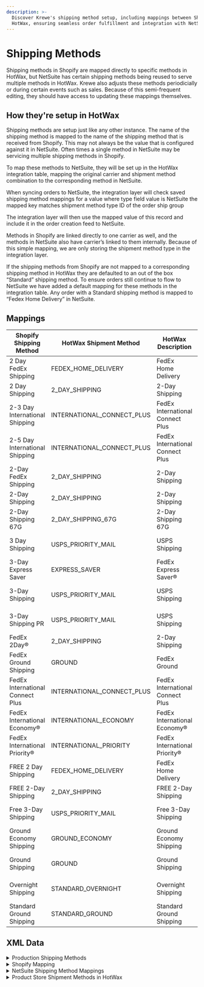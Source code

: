 ```yaml
---
description: >-
  Discover Krewe's shipping method setup, including mappings between Shopify and
  HotWax, ensuring seamless order fulfillment and integration with NetSuite.
---
```


# Shipping Methods

Shipping methods in Shopify are mapped directly to specific methods in HotWax, but NetSuite has certain shipping methods being reused to serve multiple methods in HotWax. Krewe also adjusts these methods periodicially or during certain events such as sales. Because of this semi-frequent editing, they should have access to updating these mappings themselves.

## How they're setup in HotWax

Shipping methods are setup just like any other instance. The name of the shipping method is mapped to the name of the shipping method that is received from Shopify. This may not always be the value that is configured against it in NetSuite. Often times a single method in NetSuite may be servicing multiple shipping methods in Shopify.

To map these methods to NetSuite, they will be set up in the HotWax integration table, mapping the original carrier and shipment method combination to the corresponding method in NetSuite.

When syncing orders to NetSuite, the integration layer will check saved shipping method mappings for a value where type field value is NetSuite the mapped key matches shipment method type ID of the order ship group

The integration layer will then use the mapped value of this record and include it in the order creation feed to NetSuite.

Methods in Shopify are linked directly to one carrier as well, and the methods in NetSuite also have carrier’s linked to them internally. Because of this simple mapping, we are only storing the shipment method type in the integration layer.

If the shipping methods from Shopify are not mapped to a corresponding shipping method in HotWax they are defaulted to an out of the box “Standard” shipping method. To ensure orders still continue to flow to NetSuite we have added a default mapping for these methods in the integration table. Any order with a Standard shipping method is mapped to “Fedex Home Delivery” in NetSuite.

## Mappings

| Shopify Shipping Method          | HotWax Shipment Method       | HotWax Description               | NetSuite Shipping Method         | FedEx Shipping Method             |
| -------------------------------- | ---------------------------- | -------------------------------- | -------------------------------- | --------------------------------- |
| 2 Day FedEx Shipping             | FEDEX\_HOME\_DELIVERY        | FedEx Home Delivery              | FedEx Home Delivery              | FedEx Home Delivery®              |
| 2 Day Shipping                   | 2\_DAY\_SHIPPING             | 2-Day Shipping                   | 2-Day Shipping                   | FedEx 2Day®                       |
| 2-3 Day International Shipping   | INTERNATIONAL\_CONNECT\_PLUS | FedEx International Connect Plus | FedEx International Connect Plus | FedEx® International Connect Plus |
| 2-5 Day International Shipping   | INTERNATIONAL\_CONNECT\_PLUS | FedEx International Connect Plus | FedEx International Connect Plus | FedEx® International Connect Plus |
| 2-Day FedEx Shipping             | 2\_DAY\_SHIPPING             | 2-Day Shipping                   | 2-Day Shipping                   | FedEx 2Day®                       |
| 2-Day Shipping                   | 2\_DAY\_SHIPPING             | 2-Day Shipping                   | 2-Day Shipping                   | FedEx 2Day®                       |
| 2-Day Shipping 67G               | 2\_DAY\_SHIPPING\_67G        | 2-Day Shipping 67G               | 2-Day Shipping 67G               | FedEx 2Day®                       |
| 3 Day Shipping                   | USPS\_PRIORITY\_MAIL         | USPS Shipping                    | USPS Shipping                    | USPS Priority Mail®               |
| 3-Day Express Saver              | EXPRESS\_SAVER               | FedEx Express Saver®             | FedEx Express Saver®             | FedEx Express Saver®              |
| 3-Day Shipping                   | USPS\_PRIORITY\_MAIL         | USPS Shipping                    | USPS Shipping                    | USPS Priority Mail®               |
| 3-Day Shipping PR                | USPS\_PRIORITY\_MAIL         | USPS Shipping                    | USPS Shipping                    | USPS Priority Mail®               |
| FedEx 2Day®                      | 2\_DAY\_SHIPPING             | 2-Day Shipping                   | 2-Day Shipping                   | FedEx 2Day®                       |
| FedEx Ground Shipping            | GROUND                       | FedEx Ground                     | FedEx Ground                     | FedEx Ground®                     |
| FedEx International Connect Plus | INTERNATIONAL\_CONNECT\_PLUS | FedEx International Connect Plus | FedEx International Connect Plus | FedEx® International Connect Plus |
| FedEx International Economy®     | INTERNATIONAL\_ECONOMY       | FedEx International Economy®     | FedEx International Economy®     | FedEx International Economy®      |
| FedEx International Priority®    | INTERNATIONAL\_PRIORITY      | FedEx International Priority®    | FedEx International Priority®    | FedEx International Priority®     |
| FREE 2 Day Shipping              | FEDEX\_HOME\_DELIVERY        | FedEx Home Delivery              | FedEx Home Delivery              | FedEx Home Delivery®              |
| FREE 2-Day Shipping              | 2\_DAY\_SHIPPING             | FREE 2-Day Shipping              | 2-Day Shipping                   | FedEx 2Day®                       |
| Free 3-Day Shipping              | USPS\_PRIORITY\_MAIL         | Free 3-Day Shipping              | USPS Shipping                    | USPS Priority Mail®               |
| Ground Economy Shipping          | GROUND\_ECONOMY              | Ground Economy Shipping          | FedEx Ground Economy             | FedEx Ground® Economy             |
| Ground Shipping                  | GROUND                       | Ground Shipping                  | FedEx Home Delivery              | FedEx Home Delivery®              |
| Overnight Shipping               | STANDARD\_OVERNIGHT          | Overnight Shipping               | Fedex Standard Overnight         | FedEx Standard Overnight®         |
| Standard Ground Shipping         | STANDARD\_GROUND             | Standard Ground Shipping         | FedEx Home Delivery              | FedEx Home Delivery®              |

## XML Data

<details>

<summary>Production Shipping Methods</summary>

```xml
<!-- Shipment Method Types -->
<ShipmentMethodType shipmentMethodTypeId="FEDEX_HOME_DELIVERY" description="FedEx Home Delivery" parentTypeId="STANDARD"/>
<ShipmentMethodType shipmentMethodTypeId="2_DAY_SHIPPING" description="2-Day Shipping" parentTypeId="SECOND_DAY"/>
<ShipmentMethodType shipmentMethodTypeId="2_DAY_SHIPPING_67G" description="2-Day Shipping 67G" parentTypeId="SECOND_DAY"/>
<ShipmentMethodType shipmentMethodTypeId="INTL_CONNECT_PLUS" description="FedEx International Connect Plus" parentTypeId="STANDARD"/>
<ShipmentMethodType shipmentMethodTypeId="GROUND_ECONOMY" description="FedEx Ground Economy" parentTypeId="STANDARD"/>
<ShipmentMethodType shipmentMethodTypeId="GROUND" description="FedEx Ground" parentTypeId="STANDARD"/>
<ShipmentMethodType shipmentMethodTypeId="STANDARD_OVERNIGHT" description="FedEx Standard Overnight" parentTypeId="NEXT_DAY"/>
<ShipmentMethodType shipmentMethodTypeId="EXPRESS_SAVER" description="FedEx Express Saver®" parentTypeId="THIRD_DAY"/>
<ShipmentMethodType shipmentMethodTypeId="INTL_ECONOMY" description="FedEx International Economy®" parentTypeId="STANDARD"/>
<ShipmentMethodType shipmentMethodTypeId="INTL_PRIORITY" description="FedEx International Priority®" parentTypeId="STANDARD"/>
<ShipmentMethodType shipmentMethodTypeId="USPS_PRIORITY" description="USPS Shipping" parentTypeId="STANDARD"/>
<!-- Add more ShipmentMethodType entries as needed -->

<!-- Carrier Shipment Methods -->
<CarrierShipmentMethod partyId="FEDEX" roleTypeId="CARRIER" shipmentMethodTypeId="FEDEX_HOME_DELIVERY" carrierServiceCode="GROUND_HOME_DELIVERY"/>
<CarrierShipmentMethod partyId="FEDEX" roleTypeId="CARRIER" shipmentMethodTypeId="2_DAY_SHIPPING" carrierServiceCode="FEDEX_2_DAY"/>
<CarrierShipmentMethod partyId="FEDEX" roleTypeId="CARRIER" shipmentMethodTypeId="2_DAY_SHIPPING_67G" carrierServiceCode="FEDEX_2_DAY"/>
<CarrierShipmentMethod partyId="FEDEX" roleTypeId="CARRIER" shipmentMethodTypeId="INTL_CONNECT_PLUS" carrierServiceCode="FEDEX_CARGO_INTERNATIONAL_PREMIUM"/>
<CarrierShipmentMethod partyId="FEDEX" roleTypeId="CARRIER" shipmentMethodTypeId="GROUND_ECONOMY" carrierServiceCode="SMART_POST"/>
<CarrierShipmentMethod partyId="FEDEX" roleTypeId="CARRIER" shipmentMethodTypeId="GROUND" carrierServiceCode="FEDEX_GROUND"/>
<CarrierShipmentMethod partyId="FEDEX" roleTypeId="CARRIER" shipmentMethodTypeId="STANDARD_OVERNIGHT" carrierServiceCode="STANDARD_OVERNIGHT"/>
<CarrierShipmentMethod partyId="FEDEX" roleTypeId="CARRIER" shipmentMethodTypeId="EXPRESS_SAVER" carrierServiceCode="FEDEX_EXPRESS_SAVER"/>
<CarrierShipmentMethod partyId="FEDEX" roleTypeId="CARRIER" shipmentMethodTypeId="INTL_ECONOMY" carrierServiceCode="INTERNATIONAL_ECONOMY"/>
<CarrierShipmentMethod partyId="FEDEX" roleTypeId="CARRIER" shipmentMethodTypeId="INTL_PRIORITY" carrierServiceCode="FEDEX_INTERNATIONAL_PRIORITY"/>
<CarrierShipmentMethod partyId="USPS" roleTypeId="CARRIER" shipmentMethodTypeId="USPS_PRIORITY" carrierServiceCode="PRIORITY_OVERNIGHT"/>
<!-- Add more CarrierShipmentMethod entries as needed -->
```

</details>

<details>

<summary>Shopify Mapping</summary>

```xml
<!-- ShopifyShopCarrierShipment entries -->
<ShopifyShopCarrierShipment shopId="SHOP" carrierPartyId="FEDEX" shipmentMethodTypeId="2_DAY_SHIPPING" shopifyShippingMethod="2 Day FedEx Shipping"/>
<ShopifyShopCarrierShipment shopId="SHOP" carrierPartyId="FEDEX" shipmentMethodTypeId="2_DAY_SHIPPING" shopifyShippingMethod="2 Day Shipping"/>
<ShopifyShopCarrierShipment shopId="SHOP" carrierPartyId="FEDEX" shipmentMethodTypeId="INTL_CONNECT_PLUS" shopifyShippingMethod="2-3 Day International Shipping"/>
<ShopifyShopCarrierShipment shopId="SHOP" carrierPartyId="FEDEX" shipmentMethodTypeId="INTL_CONNECT_PLUS" shopifyShippingMethod="2-5 Day International Shipping"/>
<ShopifyShopCarrierShipment shopId="SHOP" carrierPartyId="FEDEX" shipmentMethodTypeId="2_DAY_SHIPPING" shopifyShippingMethod="2-Day FedEx Shipping"/>
<ShopifyShopCarrierShipment shopId="SHOP" carrierPartyId="FEDEX" shipmentMethodTypeId="2_DAY_SHIPPING" shopifyShippingMethod="2-Day Shipping"/>
<ShopifyShopCarrierShipment shopId="SHOP" carrierPartyId="FEDEX" shipmentMethodTypeId="2_DAY_SHIPPING" shopifyShippingMethod="2-Day Shipping 67G"/>
<ShopifyShopCarrierShipment shopId="SHOP" carrierPartyId="USPS" shipmentMethodTypeId="USPS_PRIORITY" shopifyShippingMethod="3 Day Shipping"/>
<ShopifyShopCarrierShipment shopId="SHOP" carrierPartyId="FEDEX" shipmentMethodTypeId="EXPRESS_SAVER" shopifyShippingMethod="3-Day Express Saver"/>
<ShopifyShopCarrierShipment shopId="SHOP" carrierPartyId="USPS" shipmentMethodTypeId="USPS_PRIORITY" shopifyShippingMethod="3-Day Shipping"/>
<ShopifyShopCarrierShipment shopId="SHOP" carrierPartyId="USPS" shipmentMethodTypeId="USPS_PRIORITY" shopifyShippingMethod="3-Day Shipping PR"/>
<ShopifyShopCarrierShipment shopId="SHOP" carrierPartyId="FEDEX" shipmentMethodTypeId="2_DAY_SHIPPING" shopifyShippingMethod="FedEx 2Day®"/>
<ShopifyShopCarrierShipment shopId="SHOP" carrierPartyId="FEDEX" shipmentMethodTypeId="GROUND" shopifyShippingMethod="FedEx Ground Shipping"/>
<ShopifyShopCarrierShipment shopId="SHOP" carrierPartyId="FEDEX" shipmentMethodTypeId="INTL_CONNECT_PLUS" shopifyShippingMethod="FedEx International Connect Plus"/>
<ShopifyShopCarrierShipment shopId="SHOP" carrierPartyId="FEDEX" shipmentMethodTypeId="INTL_ECONOMY" shopifyShippingMethod="FedEx International Economy®"/>
<ShopifyShopCarrierShipment shopId="SHOP" carrierPartyId="FEDEX" shipmentMethodTypeId="INTL_PRIORITY" shopifyShippingMethod="FedEx International Priority®"/>
<ShopifyShopCarrierShipment shopId="SHOP" carrierPartyId="FEDEX" shipmentMethodTypeId="FEDEX_HOME_DELIVERY" shopifyShippingMethod="FREE 2 Day Shipping"/>
<ShopifyShopCarrierShipment shopId="SHOP" carrierPartyId="FEDEX" shipmentMethodTypeId="2_DAY_SHIPPING" shopifyShippingMethod="FREE 2-Day Shipping"/>
<ShopifyShopCarrierShipment shopId="SHOP" carrierPartyId="USPS" shipmentMethodTypeId="USPS_PRIORITY" shopifyShippingMethod="Free 3-Day Shipping"/>
<ShopifyShopCarrierShipment shopId="SHOP" carrierPartyId="FEDEX" shipmentMethodTypeId="GROUND_ECONOMY" shopifyShippingMethod="Ground Economy Shipping"/>
<ShopifyShopCarrierShipment shopId="SHOP" carrierPartyId="FEDEX" shipmentMethodTypeId="GROUND" shopifyShippingMethod="Ground Shipping"/>
<ShopifyShopCarrierShipment shopId="SHOP" carrierPartyId="FEDEX" shipmentMethodTypeId="STANDARD_OVERNIGHT" shopifyShippingMethod="Overnight Shipping"/>
<ShopifyShopCarrierShipment shopId="SHOP" carrierPartyId="FEDEX" shipmentMethodTypeId="GROUND" shopifyShippingMethod="Standard Ground Shipping"/>
```

</details>

<details>

<summary>NetSuite Shipping Method Mappings</summary>

```xml
<IntegrationTypeMapping integrationTypeId="NETSUITE_SHP_MTHD" mappingKey="FEDEX_HOME_DELIVERY" mappingValue="4236" />
<IntegrationTypeMapping integrationTypeId="NETSUITE_SHP_MTHD" mappingKey="2_DAY_SHIPPING" mappingValue="711" />
<IntegrationTypeMapping integrationTypeId="NETSUITE_SHP_MTHD" mappingKey="INTL_CONNECT_PLUS" mappingValue="38045" />
<IntegrationTypeMapping integrationTypeId="NETSUITE_SHP_MTHD" mappingKey="2_DAY_SHIPPING_67G" mappingValue="38980" />
<IntegrationTypeMapping integrationTypeId="NETSUITE_SHP_MTHD" mappingKey="USPS_PRIORITY" mappingValue="28394" />
<IntegrationTypeMapping integrationTypeId="NETSUITE_SHP_MTHD" mappingKey="EXPRESS_SAVER" mappingValue="39610" />
<IntegrationTypeMapping integrationTypeId="NETSUITE_SHP_MTHD" mappingKey="GROUND" mappingValue="4164" />
<IntegrationTypeMapping integrationTypeId="NETSUITE_SHP_MTHD" mappingKey="INTERNATIONAL_ECONOMY" mappingValue="4366" />
<IntegrationTypeMapping integrationTypeId="NETSUITE_SHP_MTHD" mappingKey="INTERNATIONAL_PRIORITY" mappingValue="4367" />
<IntegrationTypeMapping integrationTypeId="NETSUITE_SHP_MTHD" mappingKey="GROUND_ECONOMY" mappingValue="39920" />
<IntegrationTypeMapping integrationTypeId="NETSUITE_SHP_MTHD" mappingKey="STANDARD_OVERNIGHT" mappingValue="27483" />
<!-- fallback shipping method -->
<IntegrationTypeMapping integrationTypeId="NETSUITE_SHP_MTHD" mappingKey="STANDARD" mappingValue="4236" />
```

</details>

<details>

<summary>Product Store Shipment Methods in HotWax</summary>

```xml
<ProductStoreShipmentMeth partyId="FEDEX" productStoreId="STORE" productStoreShipMethId="FEDEX_HOME_DELIVERY" roleTypeId="CARRIER" shipmentMethodTypeId="FEDEX_HOME_DELIVERY"/>
<ProductStoreShipmentMeth partyId="FEDEX" productStoreId="STORE" productStoreShipMethId="2_DAY_SHIPPING" roleTypeId="CARRIER" shipmentMethodTypeId="2_DAY_SHIPPING"/>
<ProductStoreShipmentMeth partyId="FEDEX" productStoreId="STORE" productStoreShipMethId="2_DAY_SHIPPING_67G" roleTypeId="CARRIER" shipmentMethodTypeId="2_DAY_SHIPPING_67G"/>
<ProductStoreShipmentMeth partyId="FEDEX" productStoreId="STORE" productStoreShipMethId="INTL_CONNECT_PLUS" roleTypeId="CARRIER" shipmentMethodTypeId="INTL_CONNECT_PLUS"/>
<ProductStoreShipmentMeth partyId="FEDEX" productStoreId="STORE" productStoreShipMethId="GROUND_ECONOMY" roleTypeId="CARRIER" shipmentMethodTypeId="GROUND_ECONOMY"/>
<ProductStoreShipmentMeth partyId="FEDEX" productStoreId="STORE" productStoreShipMethId="GROUND" roleTypeId="CARRIER" shipmentMethodTypeId="GROUND"/>
<ProductStoreShipmentMeth partyId="FEDEX" productStoreId="STORE" productStoreShipMethId="STANDARD_OVERNIGHT" roleTypeId="CARRIER" shipmentMethodTypeId="STANDARD_OVERNIGHT"/>
<ProductStoreShipmentMeth partyId="FEDEX" productStoreId="STORE" productStoreShipMethId="EXPRESS_SAVER" roleTypeId="CARRIER" shipmentMethodTypeId="EXPRESS_SAVER"/>
<ProductStoreShipmentMeth partyId="FEDEX" productStoreId="STORE" productStoreShipMethId="INTL_ECONOMY" roleTypeId="CARRIER" shipmentMethodTypeId="INTL_ECONOMY"/>
<ProductStoreShipmentMeth partyId="FEDEX" productStoreId="STORE" productStoreShipMethId="INTL_PRIORITY" roleTypeId="CARRIER" shipmentMethodTypeId="INTL_PRIORITY"/>
<ProductStoreShipmentMeth partyId="USPS" productStoreId="STORE" productStoreShipMethId="USPS_PRIORITY" roleTypeId="CARRIER" shipmentMethodTypeId="USPS_PRIORITY"/>
```

</details>
